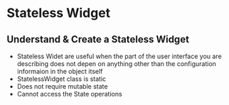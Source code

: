 # Stateless Widget

## Understand &amp; Create a Stateless Widget


* Stateless Widet are useful when the part of the user interface you are describing does not depen on anything other than the configuration informaion in the object itself
* StatelessWidget class is static
* Does not require mutable state
* Cannot access the State operations

